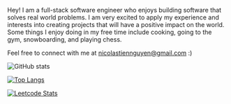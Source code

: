 Hey! I am a full-stack software engineer who enjoys building software that solves real world problems. I am very excited to apply my experience and interests into creating projects that will have a positive impact on the world. Some things I enjoy doing in my free time include cooking, going to the gym, snowboarding, and playing chess.

Feel free to connect with me at nicolastiennguyen@gmail.com :)

<!---
-->
![GitHub stats](https://github-readme-stats.vercel.app/api?username=nicolastiennguyen&show_icons=true&theme=dark)

[![Top Langs](https://github-readme-stats.vercel.app/api/top-langs/?username=nicolastiennguyen&layout=compact&theme=dark)](https://github.com/nicolastiennguyen/github-readme-stats)


[![Leetcode Stats](https://leetcard.jacoblin.cool/nicolastiennguyen?ext=activity)](https://leetcode.com/nicolastiennguyen)
